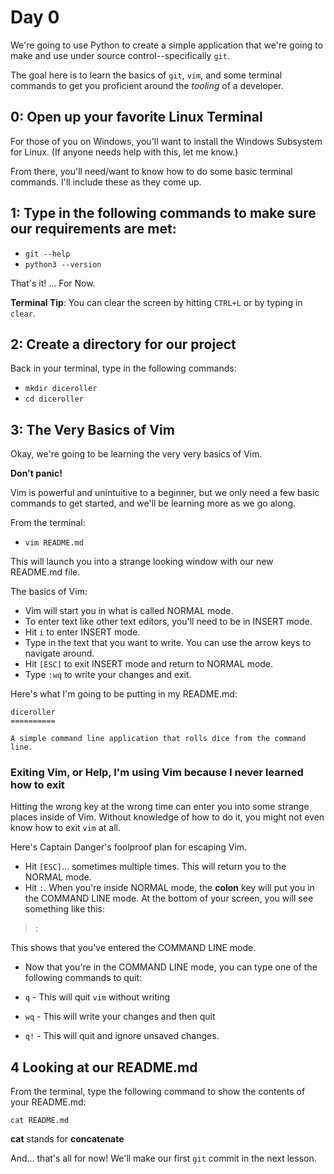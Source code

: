 Day 0
=====

We're going to use Python to create a simple application that we're going to make and use under source control--specifically `git`.

The goal here is to learn the basics of `git`, `vim`, and some terminal commands to get you proficient around the _tooling_ of a developer.


## 0: Open up your favorite Linux Terminal

For those of you on Windows, you'll want to install the Windows Subsystem for Linux. (If anyone needs help with this, let me know.)

From there, you'll need/want to know how to do some basic terminal commands. I'll include these as they come up.


## 1: Type in the following commands to make sure our requirements are met:

- `git --help`
- `python3 --version`

That's it! ... For Now.

**Terminal Tip**: You can clear the screen by hitting `CTRL+L` or by typing in `clear`.


## 2: Create a directory for our project

Back in your terminal, type in the following commands:

- `mkdir diceroller`
- `cd diceroller` 


## 3: The Very Basics of Vim

Okay, we're going to be learning the very very basics of Vim.

**Don't panic!**

Vim is powerful and unintuitive to a beginner, but we only need a few basic commands to get started, and we'll be learning more as we go along.

From the terminal:

- `vim README.md`

This will launch you into a strange looking window with our new README.md file.

The basics of Vim:

- Vim will start you in what is called NORMAL mode.
- To enter text like other text editors, you'll need to be in INSERT mode.
- Hit `i` to enter INSERT mode.
- Type in the text that you want to write. You can use the arrow keys to navigate around.
- Hit `[ESC]` to exit INSERT mode and return to NORMAL mode.
- Type `:wq` to write your changes and exit.

Here's what I'm going to be putting in my README.md:

```
diceroller
==========

A simple command line application that rolls dice from the command line.
```

### Exiting Vim, or Help, I'm using Vim because I never learned how to exit

Hitting the wrong key at the wrong time can enter you into some strange places inside of Vim. Without knowledge of how to do it, you might not even know how to exit `vim` at all.

Here's Captain Danger's foolproof plan for escaping Vim.

- Hit `[ESC]`... sometimes multiple times. This will return you to the NORMAL mode.
- Hit `:`. When you're inside NORMAL mode, the **colon** key will put you in the COMMAND LINE mode. At the bottom of your screen, you will see something like this:

> :

This shows that you've entered the COMMAND LINE mode.

- Now that you're in the COMMAND LINE mode, you can type one of the following commands to quit:

- `q` - This will quit `vim` without writing
- `wq` - This will write your changes and then quit
- `q!` - This will quit and ignore unsaved changes.


## 4 Looking at our README.md

From the terminal, type the following command to show the contents of your README.md:

`cat README.md`

**cat** stands for **concatenate**

And... that's all for now! We'll make our first `git` commit in the next lesson.
